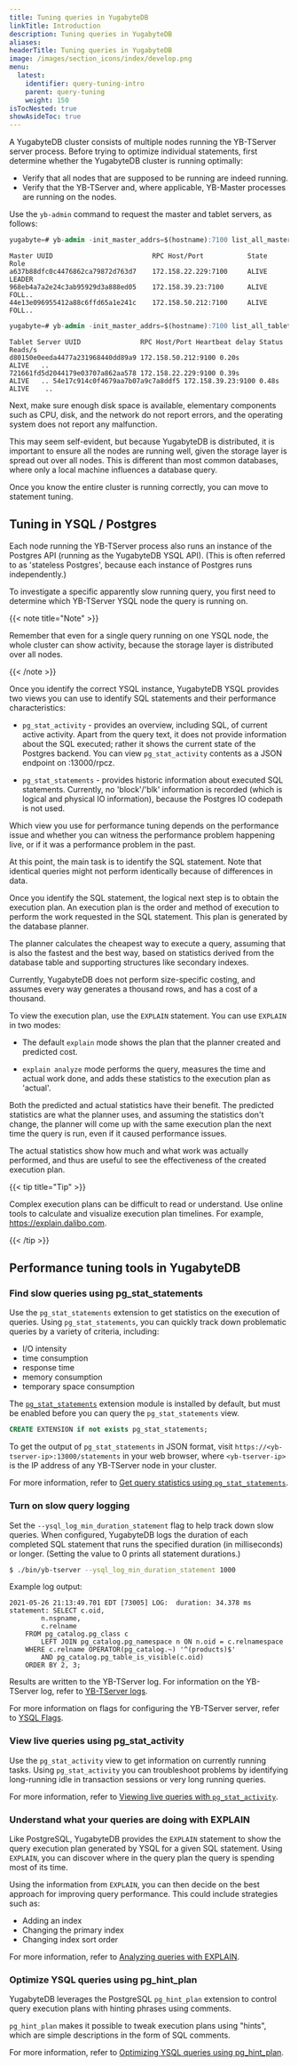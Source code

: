 ```yaml
---
title: Tuning queries in YugabyteDB
linkTitle: Introduction
description: Tuning queries in YugabyteDB
aliases:
headerTitle: Tuning queries in YugabyteDB
image: /images/section_icons/index/develop.png
menu:
  latest:
    identifier: query-tuning-intro
    parent: query-tuning
    weight: 150
isTocNested: true
showAsideToc: true
---
```


A YugabyteDB cluster consists of multiple nodes running the YB-TServer server process. Before trying to optimize individual statements, first determine whether the YugabyteDB cluster is running optimally:

* Verify that all nodes that are supposed to be running are indeed running.
* Verify that the YB-TServer and, where applicable, YB-Master processes are running on the nodes.

Use the `yb-admin` command to request the master and tablet servers, as follows:

```sql
yugabyte=# yb-admin -init_master_addrs=$(hostname):7100 list_all_masters
```

```output
Master UUID                         RPC Host/Port           State       Role
a637b88dfc0c4476862ca79872d763d7    172.158.22.229:7100     ALIVE       LEADER
968eb4a7a2e24c3ab95929d3a888ed05    172.158.39.23:7100      ALIVE       FOLL..
44e13e096955412a88c6ffd65a1e241c    172.158.50.212:7100     ALIVE       FOLL..
```

```sql
yugabyte=# yb-admin -init_master_addrs=$(hostname):7100 list_all_tablet_servers
```

```output
Tablet Server UUID               RPC Host/Port Heartbeat delay Status   Reads/s  
d80150e0eeda4477a231968440dd89a9 172.158.50.212:9100 0.20s           ALIVE   .. 
721661fd5d2044179e03707a862aa578 172.158.22.229:9100 0.39s           ALIVE   .. 54e17c914c0f4679aa7b07a9c7a8ddf5 172.158.39.23:9100 0.48s           ALIVE    ..
```

Next, make sure enough disk space is available, elementary components such as CPU, disk, and the network do not report errors, and the operating system does not report any malfunction.

This may seem self-evident, but because YugabyteDB is distributed, it is important to ensure all the nodes are running well, given the storage layer is spread out over all nodes. This is different than most common databases, where only a local machine influences a database query.

Once you know the entire cluster is running correctly, you can move to statement tuning.

## Tuning in YSQL / Postgres

Each node running the YB-TServer process also runs an instance of the Postgres API (running as the YugabyteDB YSQL API). (This is often referred to as 'stateless Postgres', because each instance of Postgres runs independently.)

To investigate a specific apparently slow running query, you first need to determine which YB-TServer YSQL node the query is running on. 

{{< note title="Note" >}}

Remember that even for a single query running on one YSQL node, the whole cluster can show activity, because the storage layer is distributed over all nodes.

{{< /note >}}

Once you identify the correct YSQL instance, YugabyteDB YSQL provides two views you can use to identify SQL statements and their performance characteristics:

* `pg_stat_activity` - provides an overview, including SQL, of current active activity. Apart from the query text, it does not provide information about the SQL executed; rather it shows the current state of the Postgres backend. You can view `pg_stat_activity` contents as a JSON endpoint on <ip address>:13000/rpcz.

* `pg_stat_statements` - provides historic information about executed SQL statements. Currently, no 'block'/'blk' information is recorded (which is logical and physical IO information), because the Postgres IO codepath is not used.

Which view you use for performance tuning depends on the performance issue and whether you can witness the performance problem happening live, or if it was a performance problem in the past. 

At this point, the main task is to identify the SQL statement. Note that identical queries might not perform identically because of differences in data.

Once you identify the SQL statement, the logical next step is to obtain the execution plan. An execution plan is the order and method of execution to perform the work requested in the SQL statement. This plan is generated by the database planner.

The planner calculates the cheapest way to execute a query, assuming that is also the fastest and the best way, based on statistics derived from the database table and supporting structures like secondary indexes.

Currently, YugabyteDB does not perform size-specific costing, and assumes every way generates a thousand rows, and has a cost of a thousand. 

To view the execution plan, use the `EXPLAIN` statement. You can use `EXPLAIN` in two modes:

* The default `explain` mode shows the plan that the planner created and predicted cost.

* `explain analyze` mode performs the query, measures the time and actual work done, and adds these statistics to the execution plan as 'actual'.

Both the predicted and actual statistics have their benefit. The predicted statistics are what the planner uses, and assuming the statistics don't change, the planner will come up with the same execution plan the next time the query is run, even if it caused performance issues.

The actual statistics show how much and what work was actually performed, and thus are useful to see the effectiveness of the created execution plan. 

{{< tip title="Tip" >}}

Complex execution plans can be difficult to read or understand. Use online tools to calculate and visualize execution plan timelines. For example, https://explain.dalibo.com.

{{< /tip >}}

## Performance tuning tools in YugabyteDB

### Find slow queries using pg_stat_statements

Use the `pg_stat_statements` extension to get statistics on the execution of queries. Using `pg_stat_statements`, you can quickly track down problematic queries by a variety of criteria, including:

* I/O intensity
* time consumption
* response time
* memory consumption
* temporary space consumption

The [`pg_stat_statements`](https://www.postgresql.org/docs/11/pgstatstatements.html) extension module is installed by default, but must be enabled before you can query the `pg_stat_statements` view.

```sql
CREATE EXTENSION if not exists pg_stat_statements;
```

To get the output of `pg_stat_statements` in JSON format, visit `https://<yb-tserver-ip>:13000/statements` in your web browser, where `<yb-tserver-ip>` is the IP address of any YB-TServer node in your cluster.

For more information, refer to [Get query statistics using `pg_stat_statements`](../pg-stat-statements).

### Turn on slow query logging

Set the `--ysql_log_min_duration_statement` flag to help track down slow queries. When configured, YugabyteDB logs the duration of each completed SQL statement that runs the specified duration (in milliseconds) or longer. (Setting the value to 0 prints all statement durations.)

```sh
$ ./bin/yb-tserver --ysql_log_min_duration_statement 1000
```

Example log output:

```output
2021-05-26 21:13:49.701 EDT [73005] LOG:  duration: 34.378 ms  statement: SELECT c.oid,
        n.nspname,
        c.relname
    FROM pg_catalog.pg_class c
        LEFT JOIN pg_catalog.pg_namespace n ON n.oid = c.relnamespace
    WHERE c.relname OPERATOR(pg_catalog.~) '^(products)$'
        AND pg_catalog.pg_table_is_visible(c.oid)
    ORDER BY 2, 3;
```

Results are written to the YB-TServer log. For information on the YB-TServer log, refer to [YB-TServer logs](../../../troubleshoot/nodes/check-logs/#yb-tserver-logs).

For more information on flags for configuring the YB-TServer server, refer to [YSQL Flags](../../../reference/configuration/yb-tserver/#ysql-flags).

### View live queries using pg_stat_activity

Use the `pg_stat_activity` view to get information on currently running tasks. Using `pg_stat_activity` you can troubleshoot problems by identifying long-running idle in transaction sessions or very long running queries.

For more information, refer to [Viewing live queries with `pg_stat_activity`](../pg-stat-activity).

### Understand what your queries are doing with EXPLAIN

Like PostgreSQL, YugabyteDB provides the `EXPLAIN` statement to show the query execution plan generated by YSQL for a given SQL statement. Using `EXPLAIN`, you can discover where in the query plan the query is spending most of its time.

Using the information from `EXPLAIN`, you can then decide on the best approach for improving query performance. This could include strategies such as:

* Adding an index
* Changing the primary index
* Changing index sort order

For more information, refer to [Analyzing queries with EXPLAIN](../explain-analyze).

### Optimize YSQL queries using pg_hint_plan

YugabyteDB leverages the PostgreSQL `pg_hint_plan` extension to control query execution plans with hinting phrases using comments.

`pg_hint_plan` makes it possible to tweak execution plans using "hints", which are simple descriptions in the form of SQL comments.

For more information, refer to [Optimizing YSQL queries using pg_hint_plan](../pg-hint-plan).
